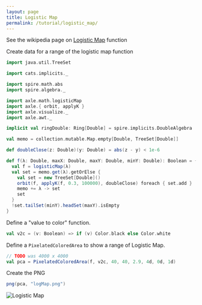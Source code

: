```yaml
---
layout: page
title: Logistic Map
permalink: /tutorial/logistic_map/
---
```


See the wikipedia page on [Logistic Map](https://en.wikipedia.org/wiki/Logistic_map) function

Create data for a range of the logistic map function

```scala mdoc:silent
import java.util.TreeSet

import cats.implicits._

import spire.math.abs
import spire.algebra._

import axle.math.logisticMap
import axle.{ orbit, applyK }
import axle.visualize._
import axle.awt._

implicit val ringDouble: Ring[Double] = spire.implicits.DoubleAlgebra
```

```scala mdoc
val memo = collection.mutable.Map.empty[Double, TreeSet[Double]]

def doubleClose(z: Double)(y: Double) = abs(z - y) < 1e-6

def f(λ: Double, maxX: Double, maxY: Double, minY: Double): Boolean = {
  val f = logisticMap(λ)
  val set = memo.get(λ).getOrElse {
    val set = new TreeSet[Double]()
    orbit(f, applyK(f, 0.3, 100000), doubleClose) foreach { set.add }
    memo += λ -> set
    set
  }
  !set.tailSet(minY).headSet(maxY).isEmpty
}
```

Define a "value to color" function.

```scala mdoc
val v2c = (v: Boolean) => if (v) Color.black else Color.white
```

Define a `PixelatedColoredArea` to show a range of Logistic Map.

```scala mdoc
// TODO was 4000 x 4000
val pca = PixelatedColoredArea(f, v2c, 40, 40, 2.9, 4d, 0d, 1d)
```

Create the PNG

```scala mdoc
png(pca, "logMap.png")
```

![Logistic Map](/tutorial/images/logMap.png)
